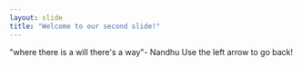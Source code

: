 ```yaml
---
layout: slide
title: "Welcome to our second slide!"
---
```

"where there is a will there's a way"- Nandhu
Use the left arrow to go back!
